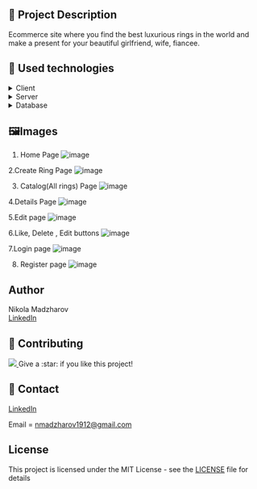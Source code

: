 
## :pencil: Project Description
Ecommerce site where you find the best luxurious rings in the world and make a present for your beautiful girlfriend, wife, fiancee.

## :hammer: Used technologies

<details>
  <summary>Client</summary>
  <ul>
    <li>HTML & CSS</li>
     <li>ReactJS</li>
    
  </ul>
</details>


<details>
  <summary>Server</summary>
  <ul>
    <li>Entity Framework Core</li>
  </ul>
</details>

<details>
<summary>Database</summary>
  <ul>
    <li>MySQL</li>
     
  </ul>
</details>


## 🖼️Images


1. Home Page
![image](https://user-images.githubusercontent.com/89745007/226475798-983ecb90-b01f-47c8-bf0a-95ee0cb5ae05.png)


2.Create Ring Page
![image](https://user-images.githubusercontent.com/89745007/226475844-379b7ccd-0a86-4d28-aac4-2cc42d6ab2f3.png)


3. Catalog(All rings) Page
![image](https://user-images.githubusercontent.com/89745007/226476225-9614077c-4322-489b-8f56-4b74609cb727.png)


4.Details Page 
![image](https://user-images.githubusercontent.com/89745007/231191868-e70103ad-3d46-4a31-8d2f-7180b7d846cd.png)


5.Edit page 
![image](https://user-images.githubusercontent.com/89745007/231192011-180602e2-ac78-4898-9fbd-fad3f3a1d407.png)


6.Like, Delete , Edit buttons
![image](https://user-images.githubusercontent.com/89745007/231192357-53af8d55-3ee2-493d-aa79-e43bbb985e81.png)


7.Login page
![image](https://user-images.githubusercontent.com/89745007/231192493-f0014e41-e32b-4dcd-b8e6-4ea0420c2eb7.png)


8. Register page
![image](https://user-images.githubusercontent.com/89745007/231192568-0f465b79-474b-48ad-8bff-76dcd366ff67.png)



## Author
Nikola Madzharov
<br />
[LinkedIn](https://www.linkedin.com/in/nikola-madzharov-106b90236/)


## :wave: Contributing

<a href="https://github.com/Louis3797/awesome-readme-template/graphs/contributors">
  <img src="https://contrib.rocks/image?repo=Louis3797/awesome-readme-template" />
</a>
Give a :star: if you like this project!


## :handshake: Contact

[LinkedIn](https://www.linkedin.com/in/nikola-madzharov-106b90236/)


Email = nmadzharov1912@gmail.com



## License
This project is licensed under the MIT License - see the [LICENSE](LICENSE) file for details
